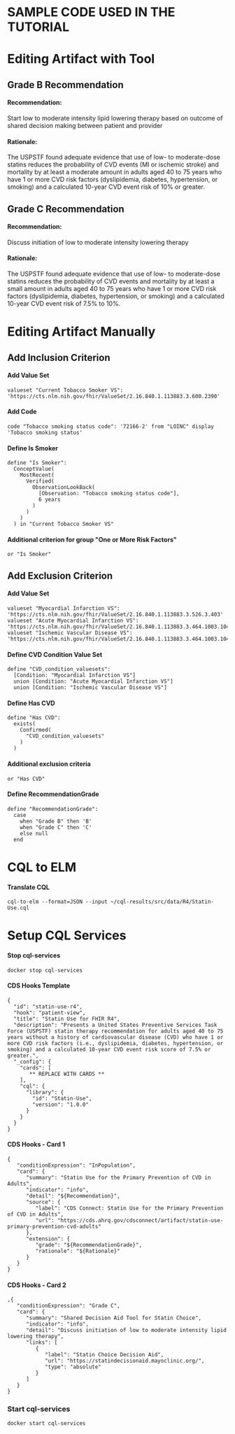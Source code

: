 # SAMPLE CODE USED IN THE TUTORIAL

# Editing Artifact with Tool

## Grade B Recommendation

#### Recommendation: 
<p>
Start low to moderate intensity lipid lowering therapy based on outcome of shared decision making between patient and provider
</p>

#### Rationale: 
<p>
The USPSTF found adequate evidence that use of low- to moderate-dose statins reduces the probability of CVD events (MI or ischemic stroke) and mortality by at least a moderate amount in adults aged 40 to 75 years who have 1 or more CVD risk factors (dyslipidemia, diabetes, hypertension, or smoking) and a calculated 10-year CVD event risk of 10% or greater.
</p>

## Grade C Recommendation

#### Recommendation: 
<p>
Discuss initiation of low to moderate intensity lowering therapy
</p>

#### Rationale: 
<p>
The USPSTF found adequate evidence that use of low- to moderate-dose statins reduces the probability of CVD events and mortality by at least a small amount in adults aged 40 to 75 years who have 1 or more CVD risk factors (dyslipidemia, diabetes, hypertension, or smoking) and a calculated 10-year CVD event risk of 7.5% to 10%.
</p>

# Editing Artifact Manually

## Add Inclusion Criterion

#### Add Value Set
```
valueset "Current Tobacco Smoker VS": 'https://cts.nlm.nih.gov/fhir/ValueSet/2.16.840.1.113883.3.600.2390'
```

#### Add Code
```
code "Tobacco smoking status code": '72166-2' from "LOINC" display 'Tobacco smoking status'
```

#### Define Is Smoker
```
define "Is Smoker":
  ConceptValue(
    MostRecent(
      Verified(
        ObservationLookBack(
          [Observation: "Tobacco smoking status code"], 
          6 years
        )
      )
    )
  ) in "Current Tobacco Smoker VS"
```

#### Additional criterion for group "One or More Risk Factors"
```
or "Is Smoker"
```

## Add Exclusion Criterion

#### Add Value Set
```
valueset "Myocardial Infarction VS": 'https://cts.nlm.nih.gov/fhir/ValueSet/2.16.840.1.113883.3.526.3.403' 
valueset "Acute Myocardial Infarction VS": 'https://cts.nlm.nih.gov/fhir/ValueSet/2.16.840.1.113883.3.464.1003.104.12.1001' 
valueset "Ischemic Vascular Disease VS": 'https://cts.nlm.nih.gov/fhir/ValueSet/2.16.840.1.113883.3.464.1003.104.12.1003'
```

#### Define CVD Condition Value Set
```
define "CVD_condition_valuesets":
  [Condition: "Myocardial Infarction VS"]
  union [Condition: "Acute Myocardial Infarction VS"]
  union [Condition: "Ischemic Vascular Disease VS"]
```

#### Define Has CVD
```
define "Has CVD":
  exists(
    Confirmed(
      "CVD_condition_valuesets"
    )
  )
```

#### Additional exclusion criteria
```
or "Has CVD"
```

#### Define RecommendationGrade
```
define "RecommendationGrade":
  case
    when "Grade B" then 'B'
    when "Grade C" then 'C'
    else null
  end
```

# CQL to ELM

#### Translate CQL
```
cql-to-elm --format=JSON --input ~/cql-results/src/data/R4/Statin-Use.cql
```

# Setup CQL Services

#### Stop cql-services
```
docker stop cql-services
```

#### CDS Hooks Template
```
{
  "id": "statin-use-r4",
  "hook": "patient-view",
  "title": "Statin Use for FHIR R4",
  "description": "Presents a United States Preventive Services Task Force (USPSTF) statin therapy recommendation for adults aged 40 to 75 years without a history of cardiovascular disease (CVD) who have 1 or more CVD risk factors (i.e., dyslipidemia, diabetes, hypertension, or smoking) and a calculated 10-year CVD event risk score of 7.5% or greater.",
  "_config": {
    "cards": [
       ** REPLACE WITH CARDS **
    ],
    "cql": {
      "library": {
        "id": "Statin-Use",
        "version": "1.0.0"
      }
    }
  }
}
```

#### CDS Hooks - Card 1
```
{
   "conditionExpression": "InPopulation",
   "card": {
      "summary": "Statin Use for the Primary Prevention of CVD in Adults",
      "indicator": "info",
      "detail": "${Recommendation}",
      "source": {
         "label": "CDS Connect: Statin Use for the Primary Prevention of CVD in Adults",
         "url": "https://cds.ahrq.gov/cdsconnect/artifact/statin-use-primary-prevention-cvd-adults"
      },
      "extension": {
         "grade": "${RecommendationGrade}",
         "rationale": "${Rationale}"
      }
   }
} 
```

#### CDS Hooks - Card 2
```
,{
   "conditionExpression": "Grade C",
   "card": {
      "summary": "Shared Decision Aid Tool for Statin Choice",
      "indicator": "info",
      "detail": "Discuss initiation of low to moderate intensity lipid lowering therapy",
      "links": [
         {
            "label": "Statin Choice Decision Aid",
            "url": "https://statindecisionaid.mayoclinic.org/",
            "type": "absolute"
         }
      ]
   }
}
```

### Start cql-services
```
docker start cql-services
```
